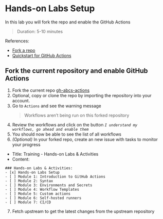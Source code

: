# Hands-on Labs Setup
In this lab you will fork the repo and enable the GitHub Actions
> Duration: 5-10 minutes

References:
- [Fork a repo](https://docs.github.com/en/get-started/quickstart/fork-a-repo)
- [Quickstart for GitHub Actions](https://docs.github.com/en/actions/quickstart)

## Fork the current repository and enable GitHub Actions

1. Fork the current repo [gh-abcs-actions](https://github.com/githubabcs/gh-abcs-actions)
2. Optional, copy or clone the repo by importing the repository into your account.
3. Go to `Actions` and see the warning message
    > Workflows aren’t being run on this forked repository
4. Review the workflows and click on the button _`I understand my workflows, go ahead and enable them`_
5. You should now be able to see the list of all workflows 
6. _(Optional)_ In your forked repo, create an new issue with tasks to monitor your progress

- Title: Training - Hands-on Labs & Activities
- Content:
```
### Hands-on Labs & Activities:
- [x] Hands-on Labs Setup
- [ ] Module 1: Introduction to GitHub Actions
- [ ] Module 2: Syntax
- [ ] Module 3: Environments and Secrets
- [ ] Module 4: Workflow Templates
- [ ] Module 5: Custom actions
- [ ] Module 6: Self-hosted runners
- [ ] Module 7: CI/CD
```
7. Fetch upstream to get the latest changes from the upstream repository
